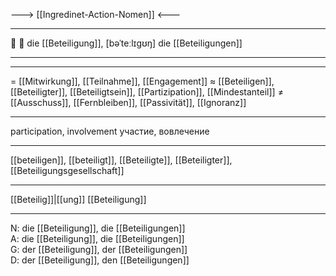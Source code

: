 ---> [[Ingredinet-Action-Nomen]] <---

---
🤝 🔴 die [[Beteiligung]], [bəˈteːlɪɡʊŋ]
die [[Beteiligungen]]

---

---
= [[Mitwirkung]], [[Teilnahme]], [[Engagement]]
≈ [[Beteiligen]], [[Beteiligter]], [[Beteiligtsein]], [[Partizipation]], [[Mindestanteil]]
≠ [[Ausschuss]], [[Fernbleiben]], [[Passivität]], [[Ignoranz]]

---
participation, involvement
участие, вовлечение

---
[[beteiligen]], [[beteiligt]], [[Beteiligte]], [[Beteiligter]], [[Beteiligungsgesellschaft]]

---
[[Beteilig]]|[[ung]]
[[Beteiligung]]


---
N: die [[Beteiligung]], die [[Beteiligungen]]  
A: die [[Beteiligung]], die [[Beteiligungen]]  
G: der [[Beteiligung]], der [[Beteiligungen]]  
D: der [[Beteiligung]], den [[Beteiligungen]]
